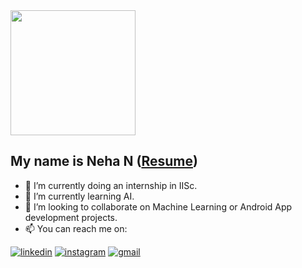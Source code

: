 <img src = "https://i.pinimg.com/originals/b7/43/52/b743527a755c9e382579da4eb63c03d1.gif" width = "200" height = "200">

## My name is Neha N ([Resume](https://drive.google.com/file/d/1TCq3XRzHhfZnO-cRT9ZtnER1qWQnfVH2/view?usp=sharing))

- 🔭 I’m currently doing an internship in IISc.
- 🌱 I’m currently learning AI.
- 👯 I’m looking to collaborate on Machine Learning or Android App development projects.
- 📫 You can reach me on:  

[1]: https://www.linkedin.com/in/neha-n-b81ab3172
[2]: https://www.instagram.com/neha_sama12/
[3]: https://www.nehanagaraj98@gmail.com

  [![linkedin](https://img.icons8.com/ios/48/linkedin.png)][1]
  [![instagram](https://img.icons8.com/doodle/48/instagram-new.png)][2]
  [![gmail](https://img.icons8.com/doodle/1x/gmail.png)][3]
